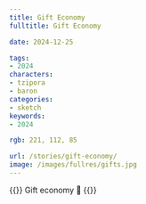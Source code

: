 ```yaml
---
title: Gift Economy
fulltitle: Gift Economy

date: 2024-12-25

tags:
- 2024
characters:
- tzipora
- baron
categories:
- sketch
keywords:
- 2024

rgb: 221, 112, 85

url: /stories/gift-economy/
image: /images/fullres/gifts.jpg
---
```

{{<note caption>}}
Gift economy 🎁
{{</note>}}